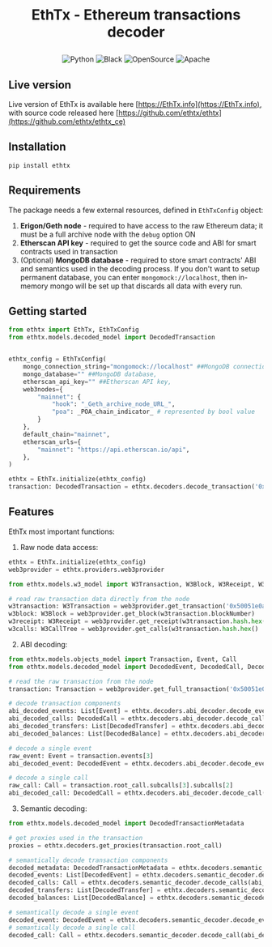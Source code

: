 <h1 align='center' style='border-bottom: none'>
  <p>EthTx - Ethereum transactions decoder </p>
</h1>

<p align="center">
<a target="_blank">
    <img src="https://img.shields.io/badge/Made%20with-Python-1f425f.svg" alt="Python">
</a>
<a target="_blank">
    <img src="https://img.shields.io/badge/code%20style-black-000000.svg" alt="Black">
</a>
<a target="_blank">
    <img src="https://badgen.net/badge/Open%20Source%20%3F/Yes%21/blue?icon=github" alt="OpenSource">
</a>
<a target="_blank">
    <img src="https://img.shields.io/badge/License-Apache%202.0-blue.svg" alt="Apache">
</a>
</p>

## Live version
Live version of EthTx is available here [https://EthTx.info](https://EthTx.info), with source code released here [https://github.com/ethtx/ethtx](https://github.com/ethtx/ethtx_ce)

## Installation
```shell
pip install ethtx
```

## Requirements
The package needs a few external resources, defined in `EthTxConfig` object:
1. **Erigon/Geth node** - required to have access to the raw Ethereum data; it must be a full archive node with the `debug` option ON
2. **Etherscan API key** - required to get the source code and ABI for smart contracts used in transaction
3. (Optional) **MongoDB database** - required to store smart contracts' ABI and semantics used in the decoding process.
If you don't want to setup permanent database, you can enter `mongomock://localhost`,
then in-memory mongo will be set up that discards all data with every run.
## Getting started

```python
from ethtx import EthTx, EthTxConfig
from ethtx.models.decoded_model import DecodedTransaction


ethtx_config = EthTxConfig(
    mongo_connection_string="mongomock://localhost" ##MongoDB connection string,
    mongo_database="" ##MongoDB database,
    etherscan_api_key="" ##Etherscan API key,
    web3nodes={
        "mainnet": {
            "hook": "_Geth_archive_node_URL_",
            "poa": _POA_chain_indicator_ # represented by bool value
        }
    },
    default_chain="mainnet",
    etherscan_urls={
        "mainnet": "https://api.etherscan.io/api",
    },
)

ethtx = EthTx.initialize(ethtx_config)
transaction: DecodedTransaction = ethtx.decoders.decode_transaction('0x50051e0a6f216ab9484c2080001c7e12d5138250acee1f4b7c725b8fb6bb922d')
```

## Features

EthTx most important functions:

1. Raw node data access:

```python
ethtx = EthTx.initialize(ethtx_config)
web3provider = ethtx.providers.web3provider

from ethtx.models.w3_model import W3Transaction, W3Block, W3Receipt, W3CallTree

# read raw transaction data directly from the node
w3transaction: W3Transaction = web3provider.get_transaction('0x50051e0a6f216ab9484c2080001c7e12d5138250acee1f4b7c725b8fb6bb922d')
w3block: W3Block = web3provider.get_block(w3transaction.blockNumber)
w3receipt: W3Receipt = web3provider.get_receipt(w3transaction.hash.hex())
w3calls: W3CallTree = web3provider.get_calls(w3transaction.hash.hex()
```

2. ABI decoding:

```python
from ethtx.models.objects_model import Transaction, Event, Call
from ethtx.models.decoded_model import DecodedEvent, DecodedCall, DecodedTransfer, DecodedBalance

# read the raw transaction from the node
transaction: Transaction = web3provider.get_full_transaction('0x50051e0a6f216ab9484c2080001c7e12d5138250acee1f4b7c725b8fb6bb922d')

# decode transaction components
abi_decoded_events: List[Event] = ethtx.decoders.abi_decoder.decode_events(transaction.events, transaction.metadata)
abi_decoded_calls: DecodedCall = ethtx.decoders.abi_decoder.decode_calls(transaction.root_call, transaction.metadata)
abi_decoded_transfers: List[DecodedTransfer] = ethtx.decoders.abi_decoder.decode_transfers(abi_decoded_calls, abi_decoded_events)
abi_decoded_balances: List[DecodedBalance] = ethtx.decoders.abi_decoder.decode_balances(abi_decoded_transfers)

# decode a single event
raw_event: Event = transaction.events[3]
abi_decoded_event: DecodedEvent = ethtx.decoders.abi_decoder.decode_event(raw_event, transaction.metadata)

# decode a single call
raw_call: Call = transaction.root_call.subcalls[3].subcalls[2]
abi_decoded_call: DecodedCall = ethtx.decoders.abi_decoder.decode_call(raw_call, transaction.metadata)
```

3. Semantic decoding:

```python
from ethtx.models.decoded_model import DecodedTransactionMetadata

# get proxies used in the transaction
proxies = ethtx.decoders.get_proxies(transaction.root_call)

# semantically decode transaction components
decoded_metadata: DecodedTransactionMetadata = ethtx.decoders.semantic_decoder.decode_metadata(block.metadata, transaction.metadata, chain_id)
decoded_events: List[DecodedEvent] = ethtx.decoders.semantic_decoder.decode_events(abi_decoded_events, decoded_metadata, proxies)
decoded_calls: Call = ethtx.decoders.semantic_decoder.decode_calls(abi_decoded_calls, decoded_metadata, proxies)
decoded_transfers: List[DecodedTransfer] = ethtx.decoders.semantic_decoder.decode_transfers(abi_decoded_transfers)
decoded_balances: List[DecodedBalance] = ethtx.decoders.semantic_decoder.decode_balances(abi_decoded_balances)

# semantically decode a single event
decoded_event: DecodedEvent = ethtx.decoders.semantic_decoder.decode_event(abi_decoded_events[0], decoded_metadata, proxies)
# semantically decode a single call
decoded_call: Call = ethtx.decoders.semantic_decoder.decode_call(abi_decoded_calls.subcalls[2].subcalls[0], decoded_metadata, proxies)
```